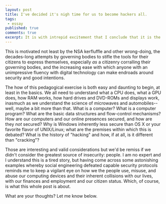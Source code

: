 ```yaml
---
layout: post
title: I've decided it's nigh time for us to become hackers all.
tags:
 - essay
published: true
comments: true
excerpt: It is with intrepid excitement that I conclude that it is the responsible citizen of the near future who learns these same tactics. Who becomes conversant in probability and statistics and the science of computation in the ways commonly labelled "machine learning" so as to vet information policies both broad and narrow, moreover to contribute to such policies. Who becomes the antihero of so many cyberpunk stories short and long, given that their predictions of global governing entities and sprawling megacorps and nearly ubiquitous and invasive surveillance have, too, largely been realized.
---
```

This is motivated not least by the NSA kerfluffle and other wrong-doing, the decades-long attempts by governing bodies to stifle the tools for their citizens to express themselves, especially _as_ a citizenry corralling their governing bodies, and the increasing ease with which anyone with an unimpressive fluency with digital technology can make endroads around security and good intentions.

The how of this pedagogical exercise is both easy and daunting to begin, at least in the basics. We all need to understand what a CPU does, what a GPU does, how RAM works, how hard drives and DVD-ROMs and displays work, inasmuch as we understand the science of microwaves and automobiles--well, maybe a bit more than that. What is a computer? What is a computer program? What are the basic data structures and flow-control mechanisms? How are our computers and our online presences secured, and how are they _not_ secured? Why is Windows inherently less secure than OS X or your favorite flavor of UNIX/Linux; what are the premises within which this is debated? What is the history of "hacking" and how, if at all, is it different than "cracking"?

Those are interesting and valid considerations but we'd be remiss if we didn't consider the greatest source of insecurity: people. I am no expert and I understand this is a tired story, but having come across some astonishing examples whereby social engineering defeated capable security protocols reminds me to keep a vigilant eye on how we the people use, misuse, and abuse our computing devices and their inherent collisions with our lives, with our finances and employment and our citizen status. Which, of course, is what this whole post is about.

What are your thoughts? Let me know below.
